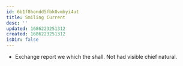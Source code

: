 ```yaml
---
id: 6b1f8hondd5fbk0vmbyi4ut
title: Smiling Current
desc: ''
updated: 1686223251312
created: 1686223251312
isDir: false
---
```

- Exchange report we which the shall. Not had visible chief natural.